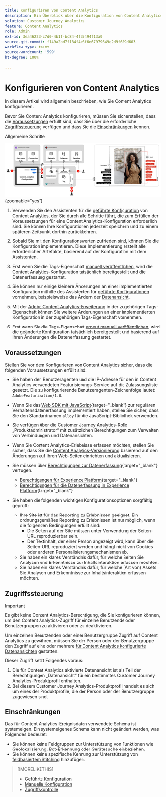 ```yaml
---
title: Konfigurieren von Content Analytics
description: Ein Überblick über die Konfiguration von Content Analytics
solution: Customer Journey Analytics
feature: Content Analytics
role: Admin
exl-id: 3ea46223-c7d0-4b1f-bc84-4f35494f13a0
source-git-commit: f149a2bd7f184f4e8f6e67979649e2d9f609d603
workflow-type: tm+mt
source-wordcount: '599'
ht-degree: 100%

---
```


# Konfigurieren von Content Analytics

In diesem Artikel wird allgemein beschrieben, wie Sie Content Analytics konfigurieren.

Bevor Sie Content Analytics konfigurieren, müssen Sie sicherstellen, dass die [Voraussetzungen](#prerequisites) erfüllt sind, dass Sie über die erforderliche [Zugriffssteuerung](#access-control) verfügen und dass Sie die [Einschränkungen](#limitations) kennen.


Allgemeine Schritte

![Konfiguration von Content Analytics](../assets/aca-configuration.svg){zoomable="yes"}

1. Verwenden Sie den Assistenten für die [geführte Konfiguration](guided.md) von Content Analytics, der Sie durch alle Schritte führt, die zum Erfüllen der Voraussetzungen für eine Content Analytics-Konfiguration erforderlich sind. Sie können Ihre Konfigurationen jederzeit speichern und zu einem späteren Zeitpunkt dorthin zurückkehren.
1. Sobald Sie mit den Konfigurationswerten zufrieden sind, können Sie die Konfiguration implementieren. Diese Implementierung erstellt alle erforderlichen Artefakte, basierend auf der Konfiguration mit dem Assistenten.
1. Erst wenn Sie die Tags-Eigenschaft [manuell veröffentlichen](manual.md), wird die Content Analytics-Konfiguration tatsächlich bereitgestellt und die Datenerfassung gestartet.

1. Sie können nur einige kleinere Änderungen an einer implementierten Konfiguration mithilfe des Assistenten für [geführte Konfigurationen](guided.md) vornehmen, beispielsweise das Ändern der [Datenansicht](/help/data-views/data-views.md).
1. Mit der [Adobe Content Analytics-Erweiterung](https://experienceleague.adobe.com/de/docs/experience-platform/tags/extensions/client/content-analytics/overview) in der zugehörigen Tags-Eigenschaft können Sie weitere Änderungen an einer implementierten Konfiguration in der zugehörigen Tags-Eigenschaft vornehmen.
1. Erst wenn Sie die Tags-Eigenschaft [erneut manuell veröffentlichen](manual.md), wird die geänderte Konfiguration tatsächlich bereitgestellt und basierend auf Ihren Änderungen die Datenerfassung gestartet.


## Voraussetzungen

Stellen Sie vor dem Konfigurieren von Content Analytics sicher, dass die folgenden Voraussetzungen erfüllt sind:

* Sie haben den Benutzeragenten und die IP-Adresse für den in Content Analytics verwendeten Featurisierungs-Service auf die Zulassungsliste gesetzt. Die zu konfigurierende Benutzeragenten-Zeichenfolge lautet: <code>AdobeFeaturization/1.0</code>.
* Wenn Sie das [Web SDK mit JavaScript](https://experienceleague.adobe.com/de/docs/experience-platform/web-sdk/install/library){target="_blank"} zur regulären Verhaltensdatenerfassung implementiert haben, stellen Sie sicher, dass Sie den Standardnamen <code>alloy</code> für die JavaScript-Bibliothek verwenden.
* Sie verfügen über die Customer Journey Analytics-Rolle „Produktadministrator“ mit zusätzlichen Berechtigungen zum Verwalten von Verbindungen und Datenansichten.
* Wenn Sie Content Analytics-Erlebnisse erfassen möchten, stellen Sie sicher, dass Sie die [Content Analytics-Versionierung](manual.md#versioning) basierend auf den Änderungen auf Ihren Web-Seiten einrichten und aktualisieren.
* Sie müssen über [Berechtigungen zur Datenerfassung](https://experienceleague.adobe.com/de/docs/experience-platform/collection/permissions){target="_blank"} verfügen. 
   * [Berechtigungen für Experience Platform](https://experienceleague.adobe.com/de/docs/experience-platform/collection/permissions#adobe-experience-platform-permissions){target="_blank"}
   * [Berechtigungen für die Datenerfassung in Experience Platform](https://experienceleague.adobe.com/de/docs/experience-platform/collection/permissions#adobe-experience-platform-data-collection-permissions){target="_blank"}
* Sie haben die folgenden wichtigen Konfigurationsoptionen sorgfältig geprüft:

   * Ihre Site ist für das Reporting zu Erlebnissen geeignet. Ein ordnungsgemäßes Reporting zu Erlebnissen ist nur möglich, wenn die folgenden Bedingungen erfüllt sind:
      * Die Seiten auf der Site müssen unter Verwendung der Seiten-URL reproduzierbar sein.
      * Der Textinhalt, der einer Person angezeigt wird, kann über die Seiten-URL reproduziert werden und hängt nicht von Cookies oder anderen Personalisierungsmechanismen ab.
   * Sie haben ein klares Verständnis dafür, für welche Seiten Sie Analysen und Erkenntnisse zur Inhaltsinteraktion erfassen möchten.
   * Sie haben ein klares Verständnis dafür, für welche (Art von) Assets Sie Analysen und Erkenntnisse zur Inhaltsinteraktion erfassen möchten.


## Zugriffssteuerung

>[!IMPORTANT]
>
>Es gibt keine Content Analytics-Berechtigung, die Sie konfigurieren können, um den Content Analytics-Zugriff für einzelne Benutzende oder Benutzergruppen zu aktivieren oder zu deaktivieren.
>

Um einzelnen Benutzenden oder einer Benutzergruppe Zugriff auf Content Analytics zu gewähren, müssen Sie der Person oder der Benutzergruppe den Zugriff auf eine oder mehrere [für Content Analytics konfigurierte Datenansichten](guided.md#data-view) gestatten.

Dieser Zugriff setzt Folgendes voraus:

1. Die für Content Analytics aktivierte Datenansicht ist als Teil der Berechtigungen „Datenansicht“ für ein bestimmtes Customer Journey Analytics-Produktprofil enthalten.
1. Bei diesem Customer Journey Analytics-Produktprofil handelt es sich um eines der Produktprofile, die der Person oder der Benutzergruppe zugewiesen sind.

## Einschränkungen

Das für Content Analytics-Ereignisdaten verwendete Schema ist systemeigen. Ein systemeigenes Schema kann nicht geändert werden, was Folgendes bedeutet:

* Sie können keine Feldgruppen zur Unterstützung von Funktionen wie Geolokalisierung, Bot-Erkennung oder Gerätesuche einbeziehen.
* Sie können keine spezifische Kennung zur Unterstützung von [feldbasiertem Stitching](/help/stitching/fbs.md) hinzufügen.

>[!MORELIKETHIS]
>
>* [Geführte Konfiguration](guided.md)
>* [Manuelle Konfiguration](manual.md)
>* [Zugriffskontrolle](/help/technotes/access-control.md)
>
